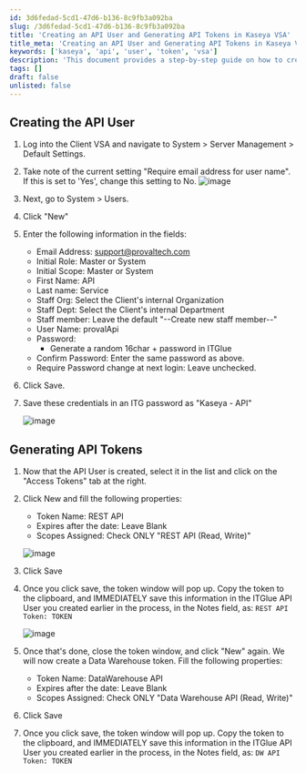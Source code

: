```yaml
---
id: 3d6fedad-5cd1-47d6-b136-8c9fb3a092ba
slug: /3d6fedad-5cd1-47d6-b136-8c9fb3a092ba
title: 'Creating an API User and Generating API Tokens in Kaseya VSA'
title_meta: 'Creating an API User and Generating API Tokens in Kaseya VSA'
keywords: ['kaseya', 'api', 'user', 'token', 'vsa']
description: 'This document provides a step-by-step guide on how to create an API user and generate API tokens in Kaseya VSA. It includes instructions for setting up the user, generating tokens, and saving credentials securely.'
tags: []
draft: false
unlisted: false
---
```


## Creating the API User
1. Log into the Client VSA and navigate to System > Server Management > Default Settings.
2. Take note of the current setting "Require email address for user name". If this is set to 'Yes', change this setting to No.
    ![image](/img/docs/3d6fedad-5cd1-47d6-b136-8c9fb3a092ba/image1.png)
3. Next, go to System > Users.
4. Click "New"
5. Enter the following information in the fields:
    - Email Address: support@provaltech.com
    - Initial Role: Master or System
    - Initial Scope: Master or System
    - First Name: API
    - Last name: Service
    - Staff Org: Select the Client's internal Organization
    - Staff Dept: Select the Client's internal Department
    - Staff member: Leave the default "--Create new staff member--"
    - User Name: provalApi
    - Password: 
        - Generate a random 16char + password in ITGlue
    - Confirm Password: Enter the same password as above.
    - Require Password change at next login: Leave unchecked.
6. Click Save.
7. Save these credentials in an ITG password as "Kaseya - API"

    ![image](/img/docs/3d6fedad-5cd1-47d6-b136-8c9fb3a092ba/image2.png)

## Generating API Tokens
1. Now that the API User is created, select it in the list and click on the "Access Tokens" tab at the right.

2. Click New and fill the following properties:
    - Token Name: REST API
    - Expires after the date: Leave Blank
    - Scopes Assigned: Check ONLY "REST API (Read, Write)"

    ![image](/img/docs/3d6fedad-5cd1-47d6-b136-8c9fb3a092ba/image3.png)
3. Click Save
4. Once you click save, the token window will pop up. Copy the token to the clipboard, and IMMEDIATELY save this information in the ITGlue API User you created earlier in the process, in the Notes field, as: `REST API Token: TOKEN`
    
    ![image](/img/docs/3d6fedad-5cd1-47d6-b136-8c9fb3a092ba/image4.png)

5. Once that's done, close the token window, and click "New" again. We will now create a Data Warehouse token. Fill the following properties:
    - Token Name: DataWarehouse API
    - Expires after the date: Leave Blank
    - Scopes Assigned: Check ONLY "Data Warehouse API (Read, Write)"
        
6. Click Save
7. Once you click save, the token window will pop up. Copy the token to the clipboard, and IMMEDIATELY save this information in the ITGlue API User you created earlier in the process, in the Notes field, as: `DW API Token: TOKEN`